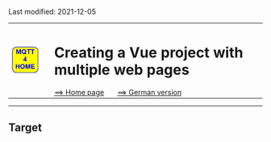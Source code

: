 Last modified: 2021-12-05   
<table><tr><td><img src="logo/mqtt4home_96.png"></td><td>&nbsp;</td><td>
<h1>Creating a Vue project with multiple web pages</h1>
<a href="../readme.md">==> Home page</a> &nbsp; &nbsp; &nbsp; 
<a href="m4h507_Vue_2webpages.md">==> German version</a> &nbsp; &nbsp; &nbsp; 
</td></tr></table><hr>

## Target
